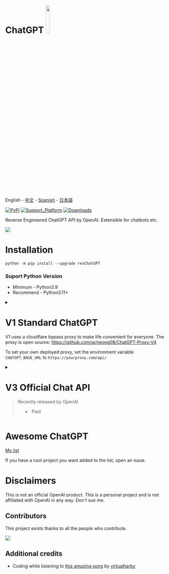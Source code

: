 # ChatGPT <img src="https://github.com/acheong08/ChatGPT/blob/main/logo.png?raw=true" width="15%"></img>

English - [中文](./README_zh.md) - [Spanish](./README_sp.md) -  [日本語](./README_ja.md)

[![PyPi](https://img.shields.io/pypi/v/revChatGPT.svg)](https://pypi.python.org/pypi/revChatGPT)
[![Support_Platform](https://img.shields.io/pypi/pyversions/revChatGPT)](https://pypi.python.org/pypi/revChatGPT)
[![Downloads](https://static.pepy.tech/badge/revchatgpt)](https://pypi.python.org/pypi/revChatGPT)

Reverse Engineered ChatGPT API by OpenAI. Extensible for chatbots etc.

[![](https://github.com/acheong08/ChatGPT/blob/main/docs/view.gif?raw=true)](https://pypi.python.org/pypi/revChatGPT)

# Installation

```
python -m pip install --upgrade revChatGPT
```

### Suport Python Version

- Minimum - Python3.9
- Recommend - Python3.11+

<details>

  <summary>

# V1 Standard ChatGPT

V1 uses a cloudflare bypass proxy to make life convenient for everyone. The proxy is open source: https://github.com/acheong08/ChatGPT-Proxy-V4

To set your own deployed proxy, set the environment variable `CHATGPT_BASE_URL` to `https://yourproxy.com/api/`

</summary>

## Rate limits
- Proxy server: 5 requests / 10 seconds
- OpenAI: 50 requests / hour for each account

## Configuration

1. Create account on [OpenAI's ChatGPT](https://chat.openai.com/)
2. Save your email and password

### Authentication method: (Choose 1)

#### - Email/Password

> Not supported for Google/Microsoft accounts.
```json
{
  "email": "email",
  "password": "your password"
}
```

#### - Access token
https://chat.openai.com/api/auth/session

```json
{
  "access_token": "<access_token>"
}
```

#### - Optional configuration:

```json
{
  "conversation_id": "UUID...",
  "parent_id": "UUID...",
  "proxy": "...",
  "model": "gpt-4", // gpt-4-browsing, text-davinci-002-render-sha, gpt-4, gpt-4-plugins
  "plugin_ids" : ["plugin-d1d6eb04-3375-40aa-940a-c2fc57ce0f51"] // Wolfram Alpha example
}
```

1. Save this as `$HOME/.config/revChatGPT/config.json`
2. If you are using Windows, you will need to create an environment variable named `HOME` and set it to your home profile for the script to be able to locate the config.json file.

Plugin IDs can be found [here](./plugins.json). Remember to set model to `gpt-4-plugins` if plugins are enabled. Plugins may or may not work if you haven't installed them from the web interface. You can call `chatbot.install_plugin(plugin_id=plugin_id)` to install any one of them from code. Call `chatbot.get_plugins()` to get a list of all plugins available.

## Usage

### Command line

`python3 -m revChatGPT.V1`

```
        ChatGPT - A command-line interface to OpenAI's ChatGPT (https://chat.openai.com/chat)
        Repo: github.com/acheong08/ChatGPT
Type '!help' to show a full list of commands
Logging in...
You:
(Press Esc followed by Enter to finish)
```

The command line interface supports multi-line inputs and allows navigation using arrow keys. Besides, you can also edit history inputs by arrow keys when the prompt is empty. It also completes your input if it finds matched previous prompts. To finish input, press `Esc` and then `Enter` as solely `Enter` itself is used for creating new line in multi-line mode.

Set the environment variable `NO_COLOR` to `true` to disable color output.

### Developer API

#### Basic example (streamed):

```python
from revChatGPT.V1 import Chatbot
chatbot = Chatbot(config={
  "access_token": "<your access_token>"
})
print("Chatbot: ")
prev_text = ""
for data in chatbot.ask(
    "Hello world",
):
    message = data["message"][len(prev_text) :]
    print(message, end="", flush=True)
    prev_text = data["message"]
print()
```

#### Basic example (single result):

```python
from revChatGPT.V1 import Chatbot
chatbot = Chatbot(config={
  "access_token": "<your access_token>"
})
prompt = "how many beaches does portugal have?"
response = ""
for data in chatbot.ask(
  prompt
):
    response = data["message"]
print(response)
```

#### All API methods

Refer to the [wiki](https://github.com/acheong08/ChatGPT/wiki/) for advanced developer usage.

</details>

<details>

<summary>

# V3 Official Chat API

> Recently released by OpenAI
>
> - Paid

</summary>

Get API key from https://platform.openai.com/account/api-keys

## Command line

`python3 -m revChatGPT.V3 --api_key <api_key>`

```
  $ python3 -m revChatGPT.V3 --help

    ChatGPT - Official ChatGPT API
    Repo: github.com/acheong08/ChatGPT

Type '!help' to show a full list of commands
Press Esc followed by Enter or Alt+Enter to send a message.

usage: V3.py [-h] --api_key API_KEY [--temperature TEMPERATURE] [--no_stream] [--base_prompt BASE_PROMPT]
             [--proxy PROXY] [--top_p TOP_P] [--reply_count REPLY_COUNT] [--enable_internet]
             [--config CONFIG] [--submit_key SUBMIT_KEY] [--model {gpt-3.5-turbo,gpt-4,gpt-4-32k}]
             [--truncate_limit TRUNCATE_LIMIT]

options:
  -h, --help            show this help message and exit
  --api_key API_KEY     OpenAI API key
  --temperature TEMPERATURE
                        Temperature for response
  --no_stream           Disable streaming
  --base_prompt BASE_PROMPT
                        Base prompt for chatbot
  --proxy PROXY         Proxy address
  --top_p TOP_P         Top p for response
  --reply_count REPLY_COUNT
                        Number of replies for each prompt
  --enable_internet     Allow ChatGPT to search the internet
  --config CONFIG       Path to V3 config json file
  --submit_key SUBMIT_KEY
                        Custom submit key for chatbot. For more information on keys, see README
  --model {gpt-3.5-turbo,gpt-4,gpt-4-32k}
  --truncate_limit TRUNCATE_LIMIT
```

## Developer API

### Basic example

```python
from revChatGPT.V3 import Chatbot
chatbot = Chatbot(api_key="<api_key>")
chatbot.ask("Hello world")
```

### Streaming example

```python
from revChatGPT.V3 import Chatbot
chatbot = Chatbot(api_key="<api_key>")
for data in chatbot.ask_stream("Hello world"):
    print(data, end="", flush=True)
```

</details>

# Awesome ChatGPT

[My list](https://github.com/stars/acheong08/lists/awesome-chatgpt)

If you have a cool project you want added to the list, open an issue.

# Disclaimers

This is not an official OpenAI product. This is a personal project and is not affiliated with OpenAI in any way. Don't sue me.

## Contributors

This project exists thanks to all the people who contribute.

<a href="https://github.com/acheong08/ChatGPT/graphs/contributors">
<img src="https://contrib.rocks/image?repo=acheong08/ChatGPT" />
</a>

## Additional credits

- Coding while listening to [this amazing song](https://www.youtube.com/watch?v=VaMR_xDhsGg) by [virtualharby](https://www.youtube.com/@virtualharby)
